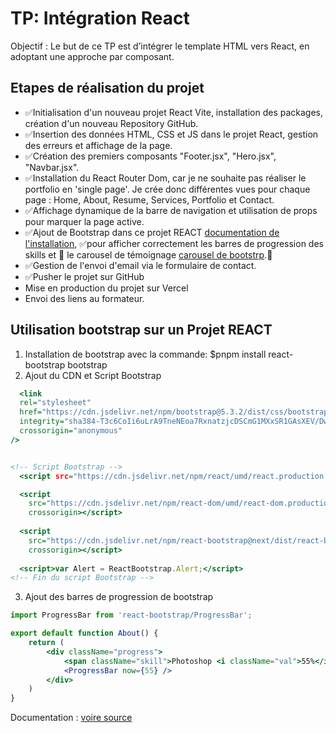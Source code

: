 # TP: Intégration React  

Objectif : Le but de ce TP est d’intégrer le template HTML vers React, en adoptant une approche par composant.

## Etapes de réalisation du projet

- :white_check_mark:Initialisation d'un nouveau projet React Vite, installation des packages, création d'un nouveau Repository GitHub.  
- :white_check_mark:Insertion des données HTML, CSS et JS dans le projet React, gestion des erreurs et affichage de la page.  
- :white_check_mark:Création des premiers composants "Footer.jsx", "Hero.jsx", "Navbar.jsx".
- :white_check_mark:Installation du React Router Dom, car je ne souhaite pas réaliser le portfolio en 'single page'. Je crée donc différentes vues pour chaque page : Home, About, Resume, Services, Portfolio et Contact.
- :white_check_mark:Affichage dynamique de la barre de navigation et utilisation de props pour marquer la page active.
- :white_check_mark:Ajout de Bootstrap dans ce projet REACT [documentation de l'installation](https://react-bootstrap.github.io/docs/getting-started/introduction), :white_check_mark:pour afficher correctement les barres de progression des skills et 🚧 le carousel de témoignage [carousel de bootstrp](https://react-bootstrap.github.io/docs/components/carousel/).🚧
- :white_check_mark:Gestion de l'envoi d'email via le formulaire de contact.
- :white_check_mark:Pusher le projet sur GitHub
- Mise en production du projet sur Vercel
- Envoi des liens au formateur.

## Utilisation bootstrap sur un Projet REACT  

1. Installation de bootstrap avec la commande: $pnpm install react-bootstrap bootstrap  
2. Ajout du CDN et Script Bootstrap  

```index.html
  <link
  rel="stylesheet"
  href="https://cdn.jsdelivr.net/npm/bootstrap@5.3.2/dist/css/bootstrap.min.css"
  integrity="sha384-T3c6CoIi6uLrA9TneNEoa7RxnatzjcDSCmG1MXxSR1GAsXEV/Dwwykc2MPK8M2HN"
  crossorigin="anonymous"
/>


<!-- Script Bootstrap -->
  <script src="https://cdn.jsdelivr.net/npm/react/umd/react.production.min.js" crossorigin></script>

  <script
    src="https://cdn.jsdelivr.net/npm/react-dom/umd/react-dom.production.min.js"
    crossorigin></script>
  
  <script
    src="https://cdn.jsdelivr.net/npm/react-bootstrap@next/dist/react-bootstrap.min.js"
    crossorigin></script>
  
  <script>var Alert = ReactBootstrap.Alert;</script>
<!-- Fin du script Bootstrap -->
```

3. Ajout des barres de progression de bootstrap

```About.jsx
import ProgressBar from 'react-bootstrap/ProgressBar';

export default function About() {
    return (
        <div className="progress">
            <span className="skill">Photoshop <i className="val">55%</i></span>
            <ProgressBar now={55} />
        </div>
    )
}
```

Documentation : [voire source](https://react-bootstrap.github.io/docs/components/progress/#example)
